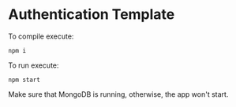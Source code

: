 ﻿# Authentication Template

To compile execute:
```
npm i
```
To run execute:
```
npm start 
```
Make sure that MongoDB is running, otherwise, the app won't start.
